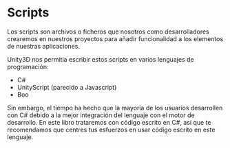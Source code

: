 # Scripts

Los scripts son archivos o ficheros que nosotros como desarrolladores crearemos en nuestros proyectos para añadir funcionalidad a los elementos de nuestras aplicaciones.

Unity3D nos permitía escribir estos scripts en varios lenguajes de programación:

* C#
* UnityScript (parecido a Javascript)
* Boo

Sin embargo, el tiempo ha hecho que la mayoría de los usuarios desarrollen con C# debido a la mejor integración del lenguaje con el motor de desarrollo.
En este libro trataremos con código escrito en C#, así que te recomendamos que centres tus esfuerzos en usar código escrito en este lenguaje.

